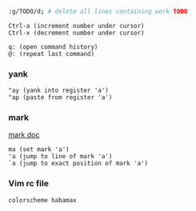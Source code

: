 ```bash
:g/TODO/d; # delete all lines containing work TODO
```

```vim
Ctrl-a (increment number under cursor)
Ctrl-x (decrement number under cursor)
```

```vim
q: (open command history)
@: (repeat last command)
```

### yank
```vim
"ay (yank into register 'a')
"ap (paste from register 'a')
```

### mark
 [mark doc](https://vim.fandom.com/wiki/Using_marks)
```vim
ma (set mark 'a')
'a (jump to line of mark 'a')
`a (jump to exact position of mark 'a')
```

### Vim rc file
```vim
colorscheme habamax
```